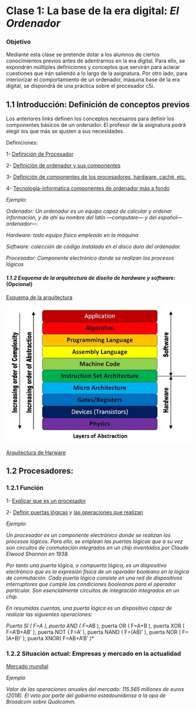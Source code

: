 # Clase 1: La base de la era digital: *El Ordenador*

### Objetivo

Mediante esta clase se pretende dotar a los alumnos de ciertos conocimientos previos antes de adentrarnos en la era digital. Para ello, se expondrán múltiples definiciones y conceptos que servirán para aclarar cuestiones que irán saliendo a lo largo de la asignatura. Por otro lado, para interiorizar el comportamiento de un ordenador, máquina base de la era digital, se dispondrá de una práctica sobre el procesador c5i.

## 1.1	Introducción: Definición de conceptos previos

Los anteriores links definen los conceptos necesarios para definir los componentes básicos de un ordenador. El profesor de la asignatura podrá elegir los que más se ajusten a sus necesidades.

Definiciones:

1- [Definición de Procesador](https://www.google.com/search?rlz=1C1CHBD_esES774ES778&ei=iLzKXNTmL4XPgweYwJPIAg&q=definci%C3%B3n+procesador&oq=definci%C3%B3n+procesador&gs_l=psy-ab.3..35i304i39i70i249j35i304i39j0i13j0i22i30l7.75188.85512..85707...0.0..1.514.4009.3j9j3j4j0j1....2..0....1..gws-wiz.......0i71j35i39j0i67j0i131j0j35i39i70i249j0i20i263j0i10j0i67i70i249j0i13i30j0i8i13i10i30j0i8i13i30.gdrVvqxmiYI)

2- [Definición de ordenador y sus componentes](https://www.deordenadores.com/cuales-son-los-componentes-de-un-ordenador/)

3- [Definición de componentes de los procesadores, hardware, caché, etc.](https://conceptodefinicion.de/procesador/)

4- [Tecnología-informatica componentes de ordenador más a fondo](https://tecnologia-informatica.com/componentes-de-una-computadora/)

*Ejemplo:*

*Ordenador: Un ordenador es un equipo capaz de calcular y ordenar información, y de ahí su nombre del latín —computare— y del español—ordenador—.*

*Hardware: todo equipo físico empleado en la máquina*

*Software: colección de código instalado en el disco duro del ordenador.*

*Procesador: Componente electrónico donde se realizan los procesos lógicos*

#### *1.1.2 Esquema de la arquitectura de diseño de hardware y software:* (Opcional)

[Esquema de la arquitectura](https://sites.google.com/site/yhouycsp/reflections/2-10-hardware-and-software-abstractions)

![alt text](https://github.com/Pauandalt/Guion_Clase_1/blob/master/Esquema%20Arquitectura.jpg)

[Arquitectura de Harware](https://electronics.stackexchange.com/questions/353915/what-is-the-role-of-isa-instruction-set-architecture-in-the-comp-arch-abstract)

## 1.2	Procesadores: 

### 1.2.1 Función

1- [Explicar que es un procesador](https://conceptodefinicion.de/procesador/)

2- [Definir puertas lógicas](http://natypine7.files.wordpress.com/) y [las operaciones que realizan](https://www.etsist.upm.es/estaticos/ingeniatic/index.php/tecnologias/item/563-puertas-l%C3%B3gicas%3Ftmpl=component&print=1.html)

*Ejemplo:*

*Un procesador es un componente electrónico donde se realizan los procesos lógicos. Para ello, se emplean las puertas lógicas que a su vez son circuitos de conmutación integrados en un chip inventados por Claude Elwood Shannon en 1938.*

*Por tanto una puerta lógica, o compuerta lógica, es un dispositivo electrónico que es la expresión física de un operador booleano en la lógica de conmutación. Cada puerta lógica consiste en una red de dispositivos interruptores que cumple las condiciones booleanas para el operador particular. Son esencialmente circuitos de integración integrados en un chip.*

*En resumidas cuentas, una puerta lógica es un dispositivo capaz de realizar las siguientes operaciones:*

*Puerta SÍ ( F=A ), puerta AND ( F=A*B ), puerta OR ( F=A+B ), puerta XOR ( F=A’B+AB’ ), puerta NOT ( F=A’ ), puerta NAND ( F=(AB)’ ), puerta NOR ( F=(A+B)’ ),  puerta XNOR( F=AB+A’B’ )*

### 1.2.2 Situación actual: Empresas y mercado en la actualidad

[Mercado mundial](http://rsocial.expansionpro.orbyt.es/epaper/xml_epaper/Expansi%C3%B3n/23_03_2018/pla_3995_Pais_Vasco/xml_arts/art_15913300.xml?SHARE=6C23C0F29C6C4F158F7CA6264B486305B653D3AF53CFD54244B9CF7F68DE73BF14CBCE99C5EC78615BF7C9B4D7C7F90607B0FB44DE6065CB19F2D0AC7F842D244C32B6546A48F6A2C32ED77B3375B50D79C402F47193576E1367062FF0C4154A)

*Ejemplo*

*Valor de las operaciones anuales del mercado: 115.565 millones de euros (2018). El veto por parte del gobierno estadounidense a la opa de Broadcom sobre Qualcomm.*
